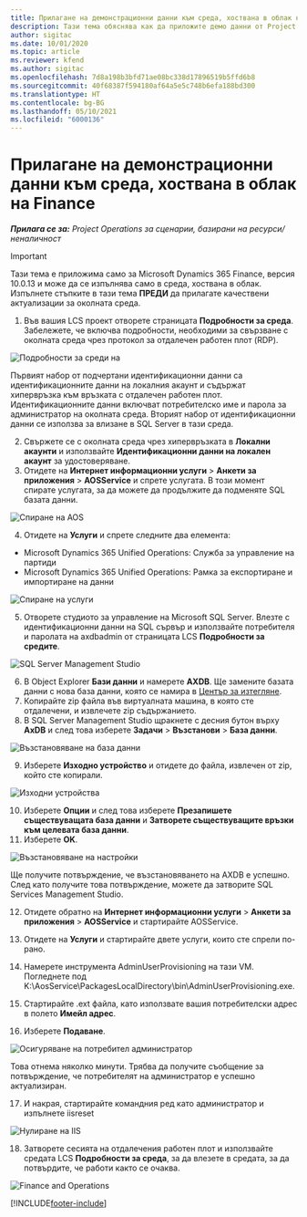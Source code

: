 ```yaml
---
title: Прилагане на демонстрационни данни към среда, хоствана в облак на Finance
description: Тази тема обяснява как да приложите демо данни от Project Operations към среда, хоствана в облак на Dynamics 365 Finance.
author: sigitac
ms.date: 10/01/2020
ms.topic: article
ms.reviewer: kfend
ms.author: sigitac
ms.openlocfilehash: 7d8a198b3bfd71ae08bc338d17896519b5ffd6b8
ms.sourcegitcommit: 40f68387f594180af64a5e5c748b6efa188bd300
ms.translationtype: HT
ms.contentlocale: bg-BG
ms.lasthandoff: 05/10/2021
ms.locfileid: "6000136"
---
```

# <a name="apply-demo-data-to-a-finance-cloud-hosted-environment"></a>Прилагане на демонстрационни данни към среда, хоствана в облак на Finance

_**Прилага се за:** Project Operations за сценарии, базирани на ресурси/неналичност_

> [!IMPORTANT]
> Тази тема е приложима само за Microsoft Dynamics 365 Finance, версия 10.0.13 и може да се изпълнява само в среда, хоствана в облак. Изпълнете стъпките в тази тема **ПРЕДИ** да прилагате качествени актуализации за околната среда.

1. Във вашия LCS проект отворете страницата **Подробности за среда**. Забележете, че включва подробности, необходими за свързване с околната среда чрез протокол за отдалечен работен плот (RDP).

![Подробности за среди на ](./media/1EnvironmentDetails.png)

Първият набор от подчертани идентификационни данни са идентификационните данни на локалния акаунт и съдържат хипервръзка към връзката с отдалечен работен плот. Идентификационните данни включват потребителско име и парола за администратор на околната среда. Вторият набор от идентификационни данни се използва за влизане в SQL Server в тази среда.

2. Свържете се с околната среда чрез хипервръзката в **Локални акаунти** и използвайте **Идентификационни данни на локален акаунт** за удостоверяване.
3. Отидете на **Интернет информационни услуги** > **Анкети за приложения** > **AOSService** и спрете услугата. В този момент спирате услугата, за да можете да продължите да подменяте SQL базата данни.

![Спиране на AOS](./media/2StopAOS.png)

4. Отидете на **Услуги** и спрете следните два елемента:

- Microsoft Dynamics 365 Unified Operations: Служба за управление на партиди
- Microsoft Dynamics 365 Unified Operations: Рамка за експортиране и импортиране на данни

![Спиране на услуги](./media/3StopServices.png)

5. Отворете студиото за управление на Microsoft SQL Server. Влезте с идентификационни данни на SQL сървър и използвайте потребителя и паролата на axdbadmin от страницата LCS **Подробности за средите**.

![SQL Server Management Studio](./media/4SSMS.png)

6. В Object Explorer **Бази данни** и намерете **AXDB**. Ще замените базата данни с нова база данни, която се намира в [Център за изтегляне](https://download.microsoft.com/download/1/a/3/1a314bd2-b082-4a87-abdc-1ba26c92b63d/ProjOpsDemoDataFOGARelease.zip). 
7. Копирайте zip файла във виртуалната машина, в която сте отдалечени, и извлечете zip съдържанието.
8. В SQL Server Management Studio щракнете с десния бутон върху **AxDB** и след това изберете **Задачи** > **Възстанови** > **База данни**.

![Възстановяване на база данни](./media/5RestoreDatabase.png)

9. Изберете **Изходно устройство** и отидете до файла, извлечен от zip, който сте копирали.

![Изходни устройства](./media/6SourceDevice.png)

10. Изберете **Опции** и след това изберете **Презапишете съществуващата база данни** и **Затворете съществуващите връзки към целевата база данни**. 
11. Изберете **OK**.

![Възстановяване на настройки](./media/7RestoreSetting.png)

Ще получите потвърждение, че възстановяването на AXDB е успешно. След като получите това потвърждение, можете да затворите SQL Services Management Studio.

12. Отидете обратно на **Интернет информационни услуги** > **Анкети за приложения** > **AOSService** и стартирайте AOSService.
13. Отидете на **Услуги** и стартирайте двете услуги, които сте спрели по-рано.

14. Намерете инструмента AdminUserProvisioning на тази VM. Погледнете под K:\AosService\PackagesLocalDirectory\bin\AdminUserProvisioning.exe.
15. Стартирайте .ext файла, като използвате вашия потребителски адрес в полето **Имейл адрес**. 
16. Изберете **Подаване**.

![Осигуряване на потребител администратор](./media/8AdminUserProvisioning.png)

Това отнема няколко минути. Трябва да получите съобщение за потвърждение, че потребителят на администратор е успешно актуализиран.

17. И накрая, стартирайте командния ред като администратор и изпълнете iisreset

![Нулиране на IIS](./media/9IISReset.png)

18. Затворете сесията на отдалечения работен плот и използвайте средата LCS **Подробности за среда**, за да влезете в средата, за да потвърдите, че работи както се очаква.

![Finance and Operations](./media/10FinanceAndOperations.png)


[!INCLUDE[footer-include](../includes/footer-banner.md)]